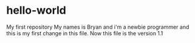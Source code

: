 # hello-world
My first repository
My names is Bryan and i'm a newbie programmer and
this is my first change in this file. Now this file is the version 1.1
